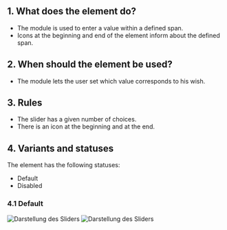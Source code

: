 ## 1. What does the element do?
*   The module is used to enter a value within a defined span.
*   Icons at the beginning and end of the element inform about the defined span.

## 2. When should the element be used?
*   The module lets the user set which value corresponds to his wish.

## 3. Rules
*   The slider has a given number of choices.
*   There is an icon at the beginning and at the end.

## 4. Variants and statuses
The element has the following statuses:
*   Default
*   Disabled

<label class="switch" style="display:none"><input type="checkbox"><span class="slider round"></span></label>

### 4.1 Default
![Darstellung des Sliders](https://raw.githubusercontent.com/sbb-design-systems/design-system-mobile-documentation/doku-update/documentation/tabbar/images/slider-light.png 'class: image light')
![Darstellung des Sliders](https://raw.githubusercontent.com/sbb-design-systems/design-system-mobile-documentation/doku-update/documentation/tabbar/images/slider-dark.png 'class: image dark hide')